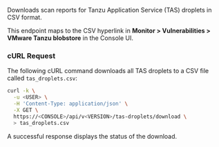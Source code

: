 Downloads scan reports for Tanzu Application Service (TAS) droplets in CSV format.

This endpoint maps to the CSV hyperlink in **Monitor > Vulnerabilities > VMware Tanzu blobstore** in the Console UI.

### cURL Request

The following cURL command downloads all TAS droplets to a CSV file called `tas_droplets.csv`:

```bash
curl -k \
  -u <USER> \
  -H 'Content-Type: application/json' \
  -X GET \
  https://<CONSOLE>/api/v<VERSION>/tas-droplets/download \
  > tas_droplets.csv
```

A successful response displays the status of the download.

